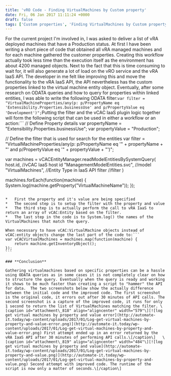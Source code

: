 ```yaml
---
title: 'vRO Code - Finding VirtualMachines by Custom property'
date: Fri, 06 Jan 2017 11:11:24 +0000
draft: false
tags: ['Custom properties', 'Finding VirtualMachines by Custom property', 'Infra Automation', 'Knowledge Base', 'vRA', 'vRA API', 'vRealize Automation', 'vRealize Orchestrator', 'vRO']
---
```


For the current project I'm involved in, I was asked to deliver a list of vRA deployed machines that have a Production status. At first I have been writing a short piece of code that obtained all vRA managed machines and for each machine gathered the customer properties. Creating this workflow actually took less time than the execution itself as the environment has about 4200 managed objects. Next to the fact that this is time consuming to wait for, it will also generate a lot of load on the vRO service and the vRA IaaS API. The developer in me felt like improving this and move the functionality to the vRA IaaS API, the API nevertheless has the custom properties linked to the virtual machine entity object. Eventually, after some research on ODATA queries and how to query for properties within linked entities, I was able to write the following ODATA filter:```
var filter = "VirtualMachineProperties/any(p: p/PropertyName eq 'Extensibility.Properties.businessUse' and p/PropertyValue eq 'Development')";
```Putting the filter and the vCAC IaaS plugin logic together will form the following script that can be used in either a workflow or an action:```
// Define Property details
var propertyName = "Extensibility.Properties.businessUse";
var propertyValue = "Production";

// Define the filter that is used for search for the entities
var filter = "VirtualMachineProperties/any(p: p/PropertyName eq '" + propertyName + "' and p/PropertyValue eq '" + propertyValue + "')";

var machines = vCACEntityManager.readModelEntitiesBySystemQuery(
    host.id,                        //vCAC IaaS host id
    "ManagementModelEntities.svc",  //model
    "VirtualMachines",              //Entity Type in IaaS API
    filter                          //filter
    )

machines.forEach(function(machine) {
    System.log(machine.getProperty("VirtualMachineName"));
});
```To elaborate  a little bit on the code snippet above:

*   First the property and it's value are being specified
*   The second step is to setup the filter with the property and value
*   The third step is to actually perform the call to vRA IaaS to return an array of vCAC:Entity based on the filter.
*   The last step in the code is to System.log() the names of the VirtualMachines that match the query.

When necessary to have vCAC:VirtualMachine objects instead of vCAC:entity objects change the last part of the code to:```
var vCACVirtualMachines = machines.map(function(machine) {
    return machine.getInventoryObject();
});
``` 

### **Conclusion**

Gathering virtualmachines based on specific properties can be a hassle using ODATA queries as in some cases it is not completely clear on how to structure the query. Eventually when the query is ready and working it shows to be much faster than creating a script to "hammer" the API for data.  The two screenshots below show the actually difference between the initial code and the improved code. The first screenshot is the original code, it errors out after 30 minutes of API calls. The second screenshot is a capture of the improved code, it runs for only 1 second to return the list of VirtualMachines matching the filter. \[caption id="attachment\_818" align="aligncenter" width="579"\][![log get virtual machines by property and value error](http://automate-it.today/wp-content/uploads/2017/01/Log-get-virtual-machines-by-property-and-value-error.png)](http://automate-it.today/wp-content/uploads/2017/01/Log-get-virtual-machines-by-property-and-value-error.png) First attempt ended up in an error returned by the vRA IaaS API after 30 minutes of performing API calls.\[/caption\]   \[caption id="attachment\_819" align="aligncenter" width="484"\][![log get virtual machines by property and value](http://automate-it.today/wp-content/uploads/2017/01/Log-get-virtual-machines-by-property-and-value.png)](http://automate-it.today/wp-content/uploads/2017/01/Log-get-virtual-machines-by-property-and-value.png) Second attempt with improved code. The runtime of the script is now only a matter of seconds.\[/caption\]